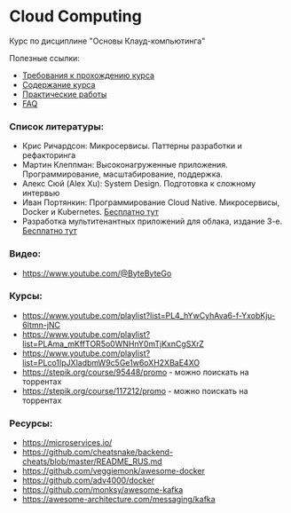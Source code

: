 # Cloud Computing
Курс по дисциплине "Основы Клауд-компьютинга"

Полезные ссылки:
* [Требования к прохождению курса](src/docs/Requirements.MD)
* [Содержание курса](src/docs/Course%20content.md)
* [Практические работы](src/practice/Readme.MD)
* [FAQ](src/docs/FAQ.MD)

### Список литературы:
* Крис Ричардсон: Микросервисы. Паттерны разработки и рефакторинга
* Мартин Клеппман: Высоконагруженные приложения. Программирование, масштабирование, поддержка.
* Алекс Сюй (Alex Xu): System Design. Подготовка к сложному интервью
* Иван Портянкин: Программирование Cloud Native. Микросервисы, Docker и Kubernetes. [Бесплатно тут](https://ipsoftware.ru/books/cloud-k8s/)
* Разработка мультитенантных приложений для облака, издание 3-е. [Бесплатно тут](https://www.microsoft.com/ru-ru/download/details.aspx?id=29263)

### Видео:
* https://www.youtube.com/@ByteByteGo

### Курсы:
* https://www.youtube.com/playlist?list=PL4_hYwCyhAva6-f-YxobKju-6ltmn-jNC
* https://www.youtube.com/playlist?list=PLAma_mKffTOR5o0WNHnY0mTjKxnCgSXrZ
* https://www.youtube.com/playlist?list=PLco1IpJXladbmW9c5Ge1w6oXH2XBaE4XO
* https://stepik.org/course/95448/promo - можно поискать на торрентах
* https://stepik.org/course/117212/promo - можно поискать на торрентах

### Ресурсы:
* https://microservices.io/
* https://github.com/cheatsnake/backend-cheats/blob/master/README_RUS.md
* https://github.com/veggiemonk/awesome-docker
* https://github.com/adv4000/docker
* https://github.com/monksy/awesome-kafka
* https://awesome-architecture.com/messaging/kafka